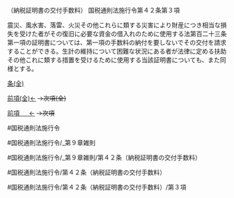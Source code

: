 （納税証明書の交付手数料）
国税通則法施行令第４２条第３項

震災、風水害、落雷、火災その他これらに類する災害により財産につき相当な損失を受けた者がその復旧に必要な資金の借入れのために使用する法第百二十三条第一項の証明書については、第一項の手数料の納付を要しないでその交付を請求することができる。生計の維持について困難な状況にある者が法律に定める扶助その他これに類する措置を受けるために使用する当該証明書についても、また同様とする。

[条(全)](国税通則法施行＿令＿第４２条_.md)

[前項(全)←](国税通則法施行＿令＿第４２条第２項_.md)  ~~→次項(全)~~

[前項 　 ←](国税通則法施行＿令＿第４２条第２項.md)  ~~→次項~~



#国税通則法施行令

#国税通則法施行令/_第９章雑則

#国税通則法施行令/_第９章雑則/第４２条（納税証明書の交付手数料）

#国税通則法施行令/第４２条（納税証明書の交付手数料）

#国税通則法施行令/第４２条（納税証明書の交付手数料）/第３項

